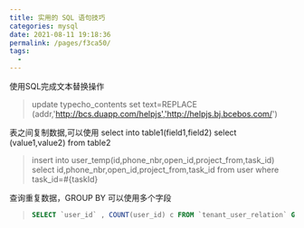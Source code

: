 ```yaml
---
title: 实用的 SQL 语句技巧
categories: mysql
date: 2021-08-11 19:18:36
permalink: /pages/f3ca50/
tags: 
  - 
---
```

使用SQL完成文本替换操作

> update typecho_contents set text=REPLACE (addr,'http://bcs.duapp.com/helpjs','http://helpjs.bj.bcebos.com/')

表之间复制数据,可以使用 select into table1(field1,field2) select (value1,value2) from table2

>  insert into user_temp(id,phone_nbr,open_id,project_from,task_id)
           select id,phone_nbr,open_id,project_from,task_id from user where task_id=#{taskId}



查询重复数据，GROUP BY  可以使用多个字段

> ```sql
> SELECT `user_id` , COUNT(user_id) c FROM `tenant_user_relation` GROUP BY tenant_id,user_id HAVING c > 1;
> ```
>
> 

